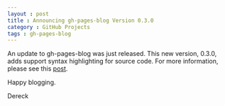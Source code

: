 ```yaml
---
layout : post
title : Announcing gh-pages-blog Version 0.3.0
category : GitHub Projects
tags : gh-pages-blog
---
```


An update to gh-pages-blog was just released. This new version, 0.3.0, adds support syntax highlighting for source code. For more information, please see this [post](http://thedereck.github.io/gh-pages-blog/version%200.3.0/2013/08/29/version-0-3-0.html).

Happy blogging.

Dereck
